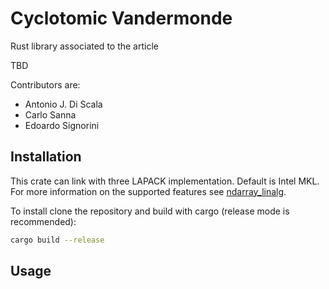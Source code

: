 # Cyclotomic Vandermonde

Rust library associated to the article

TBD

Contributors are:
- Antonio J. Di Scala
- Carlo Sanna
- Edoardo Signorini

## Installation

This crate can link with three LAPACK implementation. Default is Intel MKL. For more information on the supported features see [ndarray_linalg](https://github.com/rust-ndarray/ndarray-linalg).

To install clone the repository and build with cargo (release mode is recommended):

```sh
cargo build --release
```

## Usage

